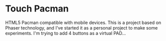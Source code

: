 # Touch Pacman
HTML5 Pacman compatible with mobile devices. This is a project based on Phaser technology, and I've started it as a personal project to make some experiments. I'm trying to add 4 buttons as a virtual PAD...
